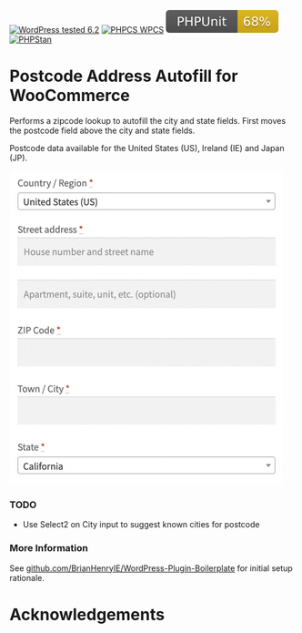 [![WordPress tested 6.2](https://img.shields.io/badge/WordPress-v6.2%20tested-0073aa.svg)](https://wordpress.org/plugins/bh-wc-postcode-address-autofill) [![PHPCS WPCS](https://img.shields.io/badge/PHPCS-WordPress%20Coding%20Standards-8892BF.svg)](https://github.com/WordPress-Coding-Standards/WordPress-Coding-Standards) [![PHPUnit ](.github/coverage.svg)](https://brianhenryie.github.io/bh-wc-postcode-address-autofill/) [![PHPStan ](https://img.shields.io/badge/PHPStan-Level%208-2a5ea7.svg)](https://github.com/szepeviktor/phpstan-wordpress)

# Postcode Address Autofill for WooCommerce

Performs a zipcode lookup to autofill the city and state fields. First moves the postcode field above the city and state fields.

Postcode data available for the United States (US), Ireland (IE) and Japan (JP).

![Postcode autofill](./.github/bh-wc-postcode-address-autofill.gif "Demo of the city and state autofilling from the postcode entry")

### TODO

* Use Select2 on City input to suggest known cities for postcode

### More Information

See [github.com/BrianHenryIE/WordPress-Plugin-Boilerplate](https://github.com/BrianHenryIE/WordPress-Plugin-Boilerplate) for initial setup rationale. 

# Acknowledgements
